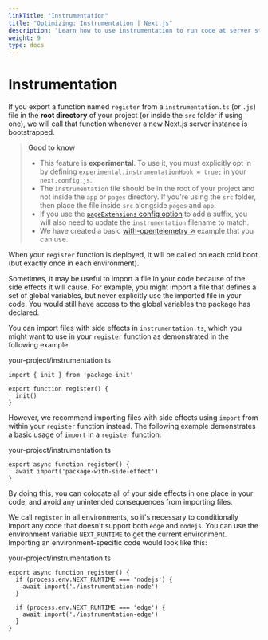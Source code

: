 ```yaml
---
linkTitle: "Instrumentation"
title: "Optimizing: Instrumentation | Next.js"
description: "Learn how to use instrumentation to run code at server startup in your Next.js app"
weight: 9
type: docs
---
```


# Instrumentation

If you export a function named `register` from a `instrumentation.ts` (or `.js`) file in the **root directory** of your project (or inside the `src` folder if using one), we will call that function whenever a new Next.js server instance is bootstrapped.

> **Good to know**
> - This feature is **experimental**. To use it, you must explicitly opt in by defining `experimental.instrumentationHook = true;` in your `next.config.js`.
> - The `instrumentation` file should be in the root of your project and not inside the `app` or `pages` directory. If you're using the `src` folder, then place the file inside `src` alongside `pages` and `app`.
> - If you use the [`pageExtensions` config option](/nextjs/13.5/using-app-router/api-reference/next-config-js-options/pageExtensions) to add a suffix, you will also need to update the `instrumentation` filename to match.
> - We have created a basic [with-opentelemetry ↗](https://github.com/vercel/next.js/tree/canary/examples/with-opentelemetry) example that you can use.
> 

When your `register` function is deployed, it will be called on each cold boot (but exactly once in each environment).

Sometimes, it may be useful to import a file in your code because of the side effects it will cause. For example, you might import a file that defines a set of global variables, but never explicitly use the imported file in your code. You would still have access to the global variables the package has declared.

You can import files with side effects in `instrumentation.ts`, which you might want to use in your `register` function as demonstrated in the following example:


your-project/instrumentation.ts
```
import { init } from 'package-init'
 
export function register() {
  init()
}
```

However, we recommend importing files with side effects using `import` from within your `register` function instead. The following example demonstrates a basic usage of `import` in a `register` function:


your-project/instrumentation.ts
```
export async function register() {
  await import('package-with-side-effect')
}
```

By doing this, you can colocate all of your side effects in one place in your code, and avoid any unintended consequences from importing files.

We call `register` in all environments, so it's necessary to conditionally import any code that doesn't support both `edge` and `nodejs`. You can use the environment variable `NEXT_RUNTIME` to get the current environment. Importing an environment-specific code would look like this:


your-project/instrumentation.ts
```
export async function register() {
  if (process.env.NEXT_RUNTIME === 'nodejs') {
    await import('./instrumentation-node')
  }
 
  if (process.env.NEXT_RUNTIME === 'edge') {
    await import('./instrumentation-edge')
  }
}
```
